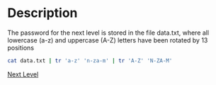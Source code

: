 # Description
The password for the next level is stored in the file data.txt, where all lowercase (a-z) and uppercase (A-Z) letters have been rotated by 13 positions

```sh
cat data.txt | tr 'a-z' 'n-za-m' | tr 'A-Z' 'N-ZA-M'
```

[Next Level](level_12.md)
